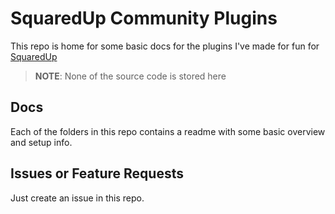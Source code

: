 # SquaredUp Community Plugins

This repo is home for some basic docs for the plugins I've made for fun for [SquaredUp](https://app.squaredup.com)

> **NOTE**: None of the source code is stored here

## Docs
Each of the folders in this repo contains a readme with some basic overview and setup info.

## Issues or Feature Requests

Just create an issue in this repo.
